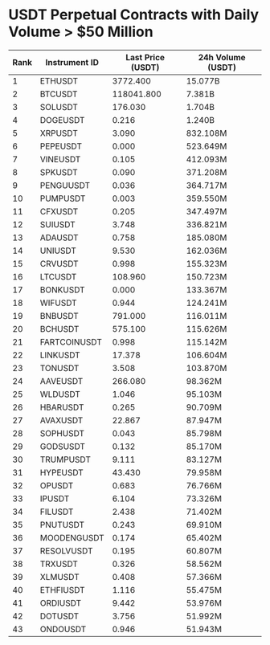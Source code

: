 # USDT Perpetual Contracts with Daily Volume > $50 Million

| Rank | Instrument ID | Last Price (USDT) | 24h Volume (USDT) |
|------|---------------|-------------------|-------------------|
| 1 | ETHUSDT | 3772.400 | 15.077B |
| 2 | BTCUSDT | 118041.800 | 7.381B |
| 3 | SOLUSDT | 176.030 | 1.704B |
| 4 | DOGEUSDT | 0.216 | 1.240B |
| 5 | XRPUSDT | 3.090 | 832.108M |
| 6 | PEPEUSDT | 0.000 | 523.649M |
| 7 | VINEUSDT | 0.105 | 412.093M |
| 8 | SPKUSDT | 0.090 | 371.208M |
| 9 | PENGUUSDT | 0.036 | 364.717M |
| 10 | PUMPUSDT | 0.003 | 359.550M |
| 11 | CFXUSDT | 0.205 | 347.497M |
| 12 | SUIUSDT | 3.748 | 336.821M |
| 13 | ADAUSDT | 0.758 | 185.080M |
| 14 | UNIUSDT | 9.530 | 162.036M |
| 15 | CRVUSDT | 0.998 | 155.323M |
| 16 | LTCUSDT | 108.960 | 150.723M |
| 17 | BONKUSDT | 0.000 | 133.367M |
| 18 | WIFUSDT | 0.944 | 124.241M |
| 19 | BNBUSDT | 791.000 | 116.011M |
| 20 | BCHUSDT | 575.100 | 115.626M |
| 21 | FARTCOINUSDT | 0.998 | 115.142M |
| 22 | LINKUSDT | 17.378 | 106.604M |
| 23 | TONUSDT | 3.508 | 103.870M |
| 24 | AAVEUSDT | 266.080 | 98.362M |
| 25 | WLDUSDT | 1.046 | 95.103M |
| 26 | HBARUSDT | 0.265 | 90.709M |
| 27 | AVAXUSDT | 22.867 | 87.947M |
| 28 | SOPHUSDT | 0.043 | 85.798M |
| 29 | GODSUSDT | 0.132 | 85.170M |
| 30 | TRUMPUSDT | 9.111 | 83.127M |
| 31 | HYPEUSDT | 43.430 | 79.958M |
| 32 | OPUSDT | 0.683 | 76.766M |
| 33 | IPUSDT | 6.104 | 73.326M |
| 34 | FILUSDT | 2.438 | 71.402M |
| 35 | PNUTUSDT | 0.243 | 69.910M |
| 36 | MOODENGUSDT | 0.174 | 65.402M |
| 37 | RESOLVUSDT | 0.195 | 60.807M |
| 38 | TRXUSDT | 0.326 | 58.562M |
| 39 | XLMUSDT | 0.408 | 57.366M |
| 40 | ETHFIUSDT | 1.116 | 55.475M |
| 41 | ORDIUSDT | 9.442 | 53.976M |
| 42 | DOTUSDT | 3.756 | 51.992M |
| 43 | ONDOUSDT | 0.946 | 51.943M |
